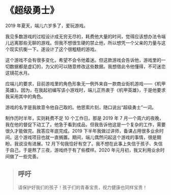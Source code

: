 # 《超级勇士》

2019 年夏天，端儿六岁多了，爱玩游戏。

我见多数游戏的过程设计成无穷无尽的，耗费他大量的时间，觉得应该想办法令端儿远离那些无聊的游戏。但我不想很生硬的禁止他，所以想凭一个父亲的力量与这个现实抗衡一下。遂设计了这个很粗糙的游戏。

这个游戏不会有很多变化，希望不会令他着迷。但这款游戏会告诉他，游戏里的一切数据都是虚幻的，为父的可以随意修改这些数据。我想借此令他懂得，不可迷恋这镜花水月。

应端儿的要求，目前游戏里的角色形象无一例外来自一款商业街机游戏——《机甲英雄》。因为，在我起初编写该小游戏时，端儿正热衷于《机甲英雄》，于是他要求我采用其中的角色。

游戏的名字是我故意令他自己取的。他思索片刻，随口说出“超级勇士”一词。

制作历时半年，实则耗费不足 10 个工作日。那是 2019 年 7 月一个周六的夜晚，我在他的督促下动工了。他急于看到成品，但我告诉他这是一个复杂的工作，需要很久才能做完。我答应年底完成。2019 下半年我做过讲师，备课占用很多业余时间。这个游戏项目也就一直搁置。期间，端儿偶然问起这个游戏的事情，很是期盼。我说没有进展。12 月下旬我恰好有空了。我不想在此事上失信于孩子、失信于自己，于是熬了三夜，游戏终于有了些模样。2020 年元月初，我又利用业余时间做了一些完善。

> ## 呼吁
>
> 请保护好我们的孩子！孩子们的青春宝贵，视力健康也同样宝贵！
